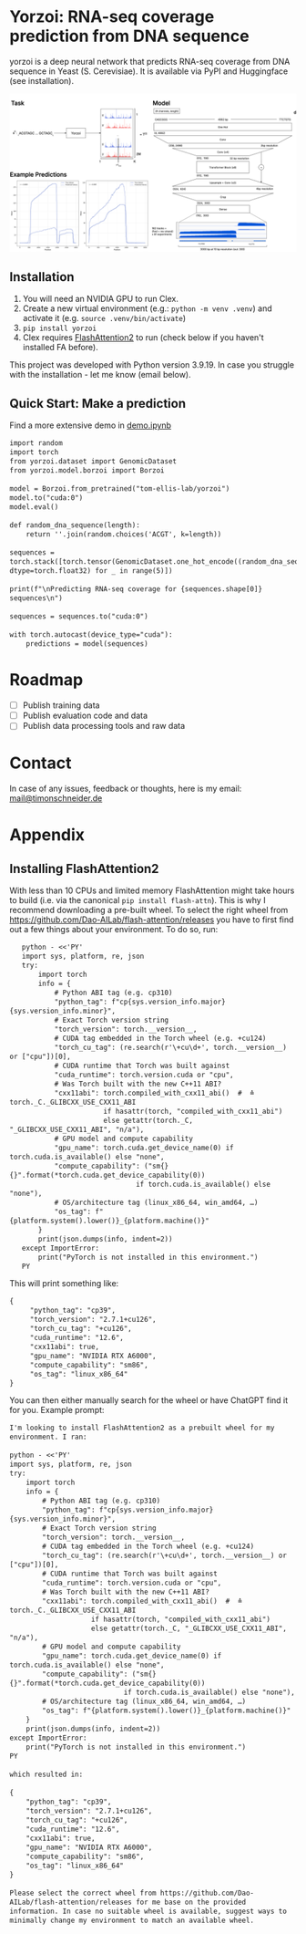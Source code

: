 # Yorzoi: RNA-seq coverage prediction from DNA sequence

yorzoi is a deep neural network that predicts RNA-seq coverage from DNA sequence in Yeast (S. Cerevisiae). It is available via PyPI and Huggingface (see installation).

![Model summary](summary.png)

## Installation

1. You will need an NVIDIA GPU to run Clex.
2. Create a new virtual environment (e.g.: `python -m venv .venv`) and activate it (e.g. `source .venv/bin/activate`)
3. `pip install yorzoi`
4. Clex requires [FlashAttention2](https://github.com/Dao-AILab/flash-attention) to run (check below if you haven't installed FA before).

This project was developed with Python version 3.9.19. In case you struggle with the installation - let me know (email below).

## Quick Start: Make a prediction

Find a more extensive demo in [demo.ipynb](demo.ipynb)

```
import random
import torch
from yorzoi.dataset import GenomicDataset
from yorzoi.model.borzoi import Borzoi

model = Borzoi.from_pretrained("tom-ellis-lab/yorzoi")
model.to("cuda:0")
model.eval()

def random_dna_sequence(length):
    return ''.join(random.choices('ACGT', k=length))

sequences = torch.stack([torch.tensor(GenomicDataset.one_hot_encode((random_dna_sequence(4992))), dtype=torch.float32) for _ in range(5)])

print(f"\nPredicting RNA-seq coverage for {sequences.shape[0]} sequences\n")

sequences = sequences.to("cuda:0")

with torch.autocast(device_type="cuda"):
    predictions = model(sequences)
```

# Roadmap

- [ ] Publish training data
- [ ] Publish evaluation code and data
- [ ] Publish data processing tools and raw data

# Contact

In case of any issues, feedback or thoughts, here is my email: mail@timonschneider.de

# Appendix

## Installing FlashAttention2

With less than 10 CPUs and limited memory FlashAttention might take hours to build (i.e. via the canonical `pip install flash-attn`). This is why I recommend downloading a pre-built wheel. To select the right wheel from https://github.com/Dao-AILab/flash-attention/releases you have to first find out a few things about your environment. To do so, run:

```
   python - <<'PY'
   import sys, platform, re, json
   try:
       import torch
       info = {
           # Python ABI tag (e.g. cp310)
           "python_tag": f"cp{sys.version_info.major}{sys.version_info.minor}",
           # Exact Torch version string
           "torch_version": torch.__version__,
           # CUDA tag embedded in the Torch wheel (e.g. +cu124)
           "torch_cu_tag": (re.search(r'\+cu\d+', torch.__version__) or ["cpu"])[0],
           # CUDA runtime that Torch was built against
           "cuda_runtime": torch.version.cuda or "cpu",
           # Was Torch built with the new C++11 ABI?
           "cxx11abi": torch.compiled_with_cxx11_abi()  #  ≙ torch._C._GLIBCXX_USE_CXX11_ABI
                       if hasattr(torch, "compiled_with_cxx11_abi")
                       else getattr(torch._C, "_GLIBCXX_USE_CXX11_ABI", "n/a"),
           # GPU model and compute capability
           "gpu_name": torch.cuda.get_device_name(0) if torch.cuda.is_available() else "none",
           "compute_capability": ("sm{}{}".format(*torch.cuda.get_device_capability(0))
                               if torch.cuda.is_available() else "none"),
           # OS/architecture tag (linux_x86_64, win_amd64, …)
           "os_tag": f"{platform.system().lower()}_{platform.machine()}"
       }
       print(json.dumps(info, indent=2))
   except ImportError:
       print("PyTorch is not installed in this environment.")
   PY
```

This will print something like:

```
{
     "python_tag": "cp39",
     "torch_version": "2.7.1+cu126",
     "torch_cu_tag": "+cu126",
     "cuda_runtime": "12.6",
     "cxx11abi": true,
     "gpu_name": "NVIDIA RTX A6000",
     "compute_capability": "sm86",
     "os_tag": "linux_x86_64"
}
```

You can then either manually search for the wheel or have ChatGPT find it for you. Example prompt:

```
I'm looking to install FlashAttention2 as a prebuilt wheel for my environment. I ran:

python - <<'PY'
import sys, platform, re, json
try:
    import torch
    info = {
        # Python ABI tag (e.g. cp310)
        "python_tag": f"cp{sys.version_info.major}{sys.version_info.minor}",
        # Exact Torch version string
        "torch_version": torch.__version__,
        # CUDA tag embedded in the Torch wheel (e.g. +cu124)
        "torch_cu_tag": (re.search(r'\+cu\d+', torch.__version__) or ["cpu"])[0],
        # CUDA runtime that Torch was built against
        "cuda_runtime": torch.version.cuda or "cpu",
        # Was Torch built with the new C++11 ABI?
        "cxx11abi": torch.compiled_with_cxx11_abi()  #  ≙ torch._C._GLIBCXX_USE_CXX11_ABI
                    if hasattr(torch, "compiled_with_cxx11_abi")
                    else getattr(torch._C, "_GLIBCXX_USE_CXX11_ABI", "n/a"),
        # GPU model and compute capability
        "gpu_name": torch.cuda.get_device_name(0) if torch.cuda.is_available() else "none",
        "compute_capability": ("sm{}{}".format(*torch.cuda.get_device_capability(0))
                            if torch.cuda.is_available() else "none"),
        # OS/architecture tag (linux_x86_64, win_amd64, …)
        "os_tag": f"{platform.system().lower()}_{platform.machine()}"
    }
    print(json.dumps(info, indent=2))
except ImportError:
    print("PyTorch is not installed in this environment.")
PY

which resulted in:

{
    "python_tag": "cp39",
    "torch_version": "2.7.1+cu126",
    "torch_cu_tag": "+cu126",
    "cuda_runtime": "12.6",
    "cxx11abi": true,
    "gpu_name": "NVIDIA RTX A6000",
    "compute_capability": "sm86",
    "os_tag": "linux_x86_64"
}

Please select the correct wheel from https://github.com/Dao-AILab/flash-attention/releases for me base on the provided information. In case no suitable wheel is available, suggest ways to minimally change my environment to match an available wheel.
```
